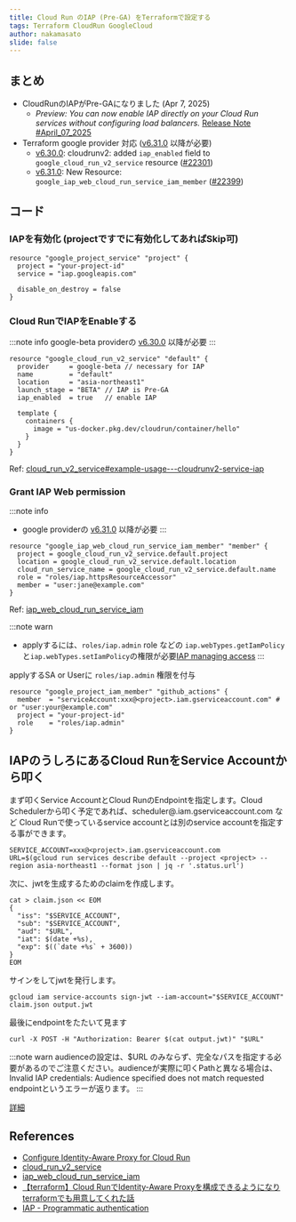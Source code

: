 ```yaml
---
title: Cloud Run のIAP (Pre-GA) をTerraformで設定する
tags: Terraform CloudRun GoogleCloud
author: nakamasato
slide: false
---
```

## まとめ

- CloudRunのIAPがPre-GAになりました (Apr 7, 2025)
    - *Preview: You can now enable IAP directly on your Cloud Run services without configuring load balancers.* [Release Note #April_07_2025](https://cloud.google.com/release-notes#April_07_2025)
- Terraform google provider 対応 ([v6.31.0](https://github.com/hashicorp/terraform-provider-google/releases/tag/v6.31.0) 以降が必要)
    - [v6.30.0](https://github.com/hashicorp/terraform-provider-google/releases/tag/v6.30.0): cloudrunv2: added `iap_enabled` field to `google_cloud_run_v2_service` resource
 ([#22301](https://github.com/hashicorp/terraform-provider-google/pull/22301))
    - [v6.31.0](https://github.com/hashicorp/terraform-provider-google/releases/tag/v6.31.0): New Resource: `google_iap_web_cloud_run_service_iam_member` ([#22399](https://github.com/hashicorp/terraform-provider-google/pull/22399))


## コード

### IAPを有効化 (projectですでに有効化してあればSkip可)

```hcl
resource "google_project_service" "project" {
  project = "your-project-id"
  service = "iap.googleapis.com"

  disable_on_destroy = false
}
```

### Cloud RunでIAPをEnableする

:::note info
google-beta providerの [v6.30.0](https://github.com/hashicorp/terraform-provider-google-beta/releases/tag/v6.30.0) 以降が必要
:::


```hcl
resource "google_cloud_run_v2_service" "default" {
  provider     = google-beta // necessary for IAP
  name         = "default"
  location     = "asia-northeast1"
  launch_stage = "BETA" // IAP is Pre-GA
  iap_enabled  = true   // enable IAP

  template {
    containers {
      image = "us-docker.pkg.dev/cloudrun/container/hello"
    }
  }
}
```

Ref: [cloud_run_v2_service#example-usage---cloudrunv2-service-iap](https://registry.terraform.io/providers/hashicorp/google/6.30.0/docs/resources/cloud_run_v2_service#example-usage---cloudrunv2-service-iap)

### Grant IAP Web permission

:::note info
- google providerの [v6.31.0](https://github.com/hashicorp/terraform-provider-google/releases/tag/v6.31.0) 以降が必要
:::

```hcl
resource "google_iap_web_cloud_run_service_iam_member" "member" {
  project = google_cloud_run_v2_service.default.project
  location = google_cloud_run_v2_service.default.location
  cloud_run_service_name = google_cloud_run_v2_service.default.name
  role = "roles/iap.httpsResourceAccessor"
  member = "user:jane@example.com"
}
```

Ref: [iap_web_cloud_run_service_iam](https://registry.terraform.io/providers/hashicorp/google/6.31.0/docs/resources/iap_web_cloud_run_service_iam)

:::note warn
- applyするには、`roles/iap.admin` role などの `iap.webTypes.getIamPolicy`
と`iap.webTypes.setIamPolicy`の権限が必要[IAP managing access](https://cloud.google.com/iap/docs/managing-access)
:::

applyするSA or Userに `roles/iap.admin` 権限を付与

```hcl
resource "google_project_iam_member" "github_actions" {
  member  = "serviceAccount:xxx@<project>.iam.gserviceaccount.com" # or "user:your@example.com"
  project = "your-project-id"
  role    = "roles/iap.admin"
}
```

## IAPのうしろにあるCloud RunをService Accountから叩く

まず叩くService AccountとCloud RunのEndpointを指定します。Cloud Schedulerから叩く予定であれば、scheduler@<project>.iam.gserviceaccount.com など Cloud Runで使っているservice accountとは別のservice accountを指定する事ができます。

```
SERVICE_ACCOUNT=xxx@<project>.iam.gserviceaccount.com
URL=$(gcloud run services describe default --project <project> --region asia-northeast1 --format json | jq -r '.status.url')
```

次に、jwtを生成するためのclaimを作成します。

```
cat > claim.json << EOM
{
  "iss": "$SERVICE_ACCOUNT",
  "sub": "$SERVICE_ACCOUNT",
  "aud": "$URL",
  "iat": $(date +%s),
  "exp": $((`date +%s` + 3600))
}
EOM
```

サインをしてjwtを発行します。

```
gcloud iam service-accounts sign-jwt --iam-account="$SERVICE_ACCOUNT" claim.json output.jwt
```

最後にendpointをたたいて見ます

```
curl -X POST -H "Authorization: Bearer $(cat output.jwt)" "$URL"
```

:::note warn
audienceの設定は、$URL のみならず、完全なパスを指定する必要があるのでご注意ください。audienceが実際に叩くPathと異なる場合は、Invalid IAP credentials: Audience specified does not match requested endpointというエラーが返ります。
:::

[詳細](https://cloud.google.com/iap/docs/authentication-howto#authenticate_with_an_oidc_token)

## References

- [Configure Identity-Aware Proxy for Cloud Run](https://cloud.google.com/run/docs/securing/identity-aware-proxy-cloud-run)
- [cloud_run_v2_service](https://registry.terraform.io/providers/hashicorp/google/6.30.0/docs/resources/cloud_run_v2_service)
- [iap_web_cloud_run_service_iam](https://registry.terraform.io/providers/hashicorp/google/6.31.0/docs/resources/iap_web_cloud_run_service_iam)
- [【terraform】Cloud RunでIdentity-Aware Proxyを構成できるようになりterraformでも用意してくれた話](https://www.hanachiru-blog.com/entry/2025/04/21/120000)
- [IAP - Programmatic authentication](https://cloud.google.com/iap/docs/authentication-howto#authenticate_with_an_oidc_token)

